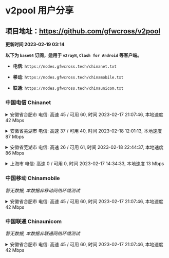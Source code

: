 # v2pool 用户分享
## 项目地址：<https://github.com/gfwcross/v2pool>
**更新时间 2023-02-19 03:14**


**以下为 `base64` 订阅，适用于 `v2rayN`, `Clash for Android` 等客户端。**

- **电信**: `https://nodes.gfwcross.tech/chinanet.txt`

- **移动**: `https://nodes.gfwcross.tech/chinamobile.txt`

- **联通**: `https://nodes.gfwcross.tech/chinaunicom.txt`


### 中国电信 Chinanet
<details><summary>安徽省合肥市 电信: 高速 45 / 可用 60, 时间 2023-02-17 21:07:46, 本地速度 42 Mbps</summary><p>可用节点订阅：https://transfer.sh/72YW9f/running.txt<br>高速节点订阅：https://transfer.sh/D5qsPF/good.txt<br>低延迟节点订阅：https://transfer.sh/Nb0wwz/low_delay.txt</p></details>
<p></p><details><summary>安徽省芜湖市 电信: 高速 37 / 可用 40, 时间 2023-02-18 12:01:13, 本地速度 87 Mbps</summary><p>可用节点订阅：https://transfer.sh/CKvol5/running.txt<br>高速节点订阅：https://transfer.sh/Ytqh1D/good.txt<br>低延迟节点订阅：https://transfer.sh/zHPr85/low_delay.txt</p></details>
<p></p><details><summary>安徽省芜湖市 电信: 高速 26 / 可用 61, 时间 2023-02-18 22:44:37, 本地速度 86 Mbps</summary><p>可用节点订阅：https://transfer.sh/5oxu7n/running.txt<br>高速节点订阅：https://transfer.sh/pvb7Pm/good.txt<br>低延迟节点订阅：https://transfer.sh/NDaX1y/low_delay.txt</p></details>
<p></p><details><summary>上海市 电信: 高速 0 / 可用 0, 时间 2023-02-17 14:34:33, 本地速度 13 Mbps</summary><p>可用节点订阅：https://transfer.sh/1VdNoA/running.txt<br>高速节点订阅：https://transfer.sh/otBkhW/good.txt<br>低延迟节点订阅：https://transfer.sh/NfDLkk/low_delay.txt</p></details>
<p></p>

### 中国移动 Chinamobile
<i>暂无数据, 本数据非移动网络环境测试</i>
<details><summary>安徽省合肥市 电信: 高速 45 / 可用 60, 时间 2023-02-17 21:07:46, 本地速度 42 Mbps</summary><p>可用节点订阅：https://transfer.sh/72YW9f/running.txt<br>高速节点订阅：https://transfer.sh/D5qsPF/good.txt<br>低延迟节点订阅：https://transfer.sh/Nb0wwz/low_delay.txt</p></details>
<p></p>

### 中国联通 Chinaunicom
<i>暂无数据, 本数据非联通网络环境测试</i>
<details><summary>安徽省合肥市 电信: 高速 45 / 可用 60, 时间 2023-02-17 21:07:46, 本地速度 42 Mbps</summary><p>可用节点订阅：https://transfer.sh/72YW9f/running.txt<br>高速节点订阅：https://transfer.sh/D5qsPF/good.txt<br>低延迟节点订阅：https://transfer.sh/Nb0wwz/low_delay.txt</p></details>
<p></p>